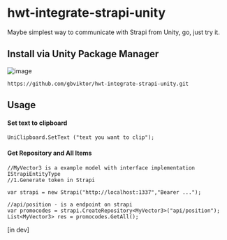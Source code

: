 # hwt-integrate-strapi-unity
Maybe simplest way to communicate with Strapi from Unity, go, just try it.

## Install via Unity Package Manager

![image](https://user-images.githubusercontent.com/46207/79450714-3aadd100-8020-11ea-8aae-b8d87fc4d7be.png)

```
https://github.com/gbviktor/hwt-integrate-strapi-unity.git
```

## Usage

#### Set text to clipboard
```
UniClipboard.SetText ("text you want to clip");
```

#### Get Repository and All Items
```
//MyVector3 is a example model with interface implementation IStrapiEntityType
//1.Generate token in Strapi

var strapi = new Strapi("http://localhost:1337","Bearer ...");

//api/position - is a endpoint on strapi
var promocodes = strapi.CreateRepository<MyVector3>("api/position");
List<MyVector3> res = promocodes.GetAll();
```
[in dev]
